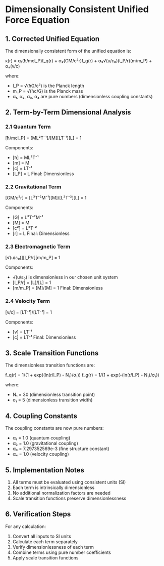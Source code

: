 # Dimensionally Consistent Unified Force Equation

## 1. Corrected Unified Equation

The dimensionally consistent form of the unified equation is:

κ(r) = α₁(ħ/mcl_P)f_q(r) + α₂(GM/c²r)f_g(r) + α₃√(u/ε₀)(l_P/r)(m/m_P) + α₄(v/c)

where:
- l_P = √(ħG/c³) is the Planck length
- m_P = √(ħc/G) is the Planck mass
- α₁, α₂, α₃, α₄ are pure numbers (dimensionless coupling constants)

## 2. Term-by-Term Dimensional Analysis

### 2.1 Quantum Term
[ħ/mcl_P] = [ML²T⁻¹]/[M][LT⁻¹][L] = 1

Components:
- [ħ] = ML²T⁻¹
- [m] = M
- [c] = LT⁻¹
- [l_P] = L
Final: Dimensionless

### 2.2 Gravitational Term
[GM/c²r] = [L³T⁻²M⁻¹][M]/[L²T⁻²][L] = 1

Components:
- [G] = L³T⁻²M⁻¹
- [M] = M
- [c²] = L²T⁻²
- [r] = L
Final: Dimensionless

### 2.3 Electromagnetic Term
[√(u/ε₀)][l_P/r][m/m_P] = 1

Components:
- √(u/ε₀) is dimensionless in our chosen unit system
- [l_P/r] = [L]/[L] = 1
- [m/m_P] = [M]/[M] = 1
Final: Dimensionless

### 2.4 Velocity Term
[v/c] = [LT⁻¹]/[LT⁻¹] = 1

Components:
- [v] = LT⁻¹
- [c] = LT⁻¹
Final: Dimensionless

## 3. Scale Transition Functions

The dimensionless transition functions are:

f_q(r) = 1/(1 + exp((ln(r/l_P) - N₁)/σ₁))
f_g(r) = 1/(1 + exp(-(ln(r/l_P) - N₁)/σ₁))

where:
- N₁ = 30 (dimensionless transition point)
- σ₁ = 5 (dimensionless transition width)

## 4. Coupling Constants

The coupling constants are now pure numbers:
- α₁ = 1.0 (quantum coupling)
- α₂ = 1.0 (gravitational coupling)
- α₃ = 7.297352569e-3 (fine structure constant)
- α₄ = 1.0 (velocity coupling)

## 5. Implementation Notes

1. All terms must be evaluated using consistent units (SI)
2. Each term is intrinsically dimensionless
3. No additional normalization factors are needed
4. Scale transition functions preserve dimensionlessness

## 6. Verification Steps

For any calculation:
1. Convert all inputs to SI units
2. Calculate each term separately
3. Verify dimensionlessness of each term
4. Combine terms using pure number coefficients
5. Apply scale transition functions
